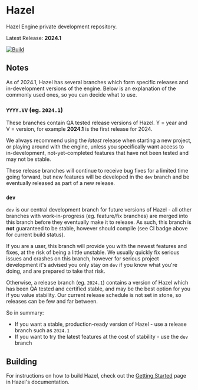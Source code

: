# Hazel
Hazel Engine private development repository.

Latest Release: **2024.1**

[![Build](https://github.com/StudioCherno/Hazel/actions/workflows/build.yml/badge.svg?branch=2024.1)](https://github.com/StudioCherno/Hazel/actions/workflows/build.yml)

## Notes
As of 2024.1, Hazel has several branches which form specific releases and in-development versions of the engine. Below is an explanation of the commonly used ones, so you can decide what to use.

### `YYYY.VV` (eg. `2024.1`)
These branches contain QA tested release versions of Hazel. Y = year and V = version, for example **2024.1** is the first release for 2024.

We always recommend using the _latest_ release when starting a new project, or playing around with the engine, unless you specifically want access to in-development, not-yet-completed features that have not been tested and may not be stable.

These release branches will continue to receive bug fixes for a limited time going forward, but new features will be developed in the `dev` branch and be eventually released as part of a new release.

### `dev`
`dev` is our central development branch for future versions of Hazel - all other branches with work-in-progress (eg. feature/fix branches) are merged into this branch before they eventually make it to release. As such, this branch is **not** guaranteed to be stable, however should compile (see CI badge above for current build status).

If you are a user, this branch will provide you with the newest features and fixes, at the risk of being a little unstable. We usually quickly fix serious issues and crashes on this branch, however for serious project development it's advised you only stay on `dev` if you know what you're doing, and are prepared to take that risk.

Otherwise, a release branch (eg. `2024.1`) contains a version of Hazel which has been QA tested and certified stable, and may be the best option for you if you value stability. Our current release schedule is not set in stone, so releases can be few and far between.

So in summary:
- If you want a stable, production-ready version of Hazel - use a release branch such as `2024.1`
- If you want to try the latest features at the cost of stability - use the `dev` branch

 ## Building
 For instructions on how to build Hazel, check out the [Getting Started](https://docs.hazelengine.com/Welcome/GettingStarted) page in Hazel's documentation.